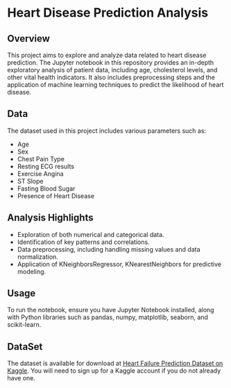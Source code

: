 # Heart Disease Prediction Analysis

## Overview
This project aims to explore and analyze data related to heart disease prediction. The Jupyter notebook in this repository provides an in-depth exploratory analysis of patient data, including age, cholesterol levels, and other vital health indicators. It also includes preprocessing steps and the application of machine learning techniques to predict the likelihood of heart disease.

## Data
The dataset used in this project includes various parameters such as:
- Age
- Sex
- Chest Pain Type
- Resting ECG results
- Exercise Angina
- ST Slope
- Fasting Blood Sugar
- Presence of Heart Disease

## Analysis Highlights
- Exploration of both numerical and categorical data.
- Identification of key patterns and correlations.
- Data preprocessing, including handling missing values and data normalization.
- Application of KNeighborsRegressor, KNearestNeighbors for predictive modeling.

## Usage
To run the notebook, ensure you have Jupyter Notebook installed, along with Python libraries such as pandas, numpy, matplotlib, seaborn, and scikit-learn.

## DataSet
The dataset is available for download at [Heart Failure Prediction Dataset on Kaggle](https://www.kaggle.com/datasets/fedesoriano/heart-failure-prediction). You will need to sign up for a Kaggle account if you do not already have one.

